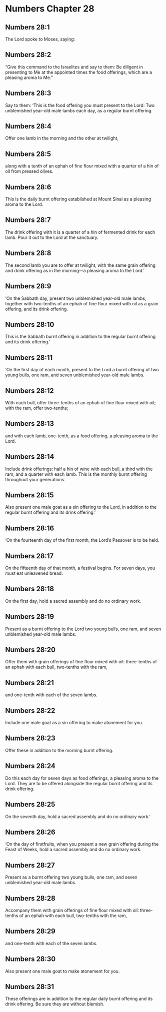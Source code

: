 # Numbers Chapter 28

## Numbers 28:1
The Lord spoke to Moses, saying:

## Numbers 28:2
“Give this command to the Israelites and say to them: Be diligent in presenting to Me at the appointed times the food offerings, which are a pleasing aroma to Me.”

## Numbers 28:3
Say to them: ‘This is the food offering you must present to the Lord: Two unblemished year-old male lambs each day, as a regular burnt offering.

## Numbers 28:4
Offer one lamb in the morning and the other at twilight,

## Numbers 28:5
along with a tenth of an ephah of fine flour mixed with a quarter of a hin of oil from pressed olives.

## Numbers 28:6
This is the daily burnt offering established at Mount Sinai as a pleasing aroma to the Lord.

## Numbers 28:7
The drink offering with it is a quarter of a hin of fermented drink for each lamb. Pour it out to the Lord at the sanctuary.

## Numbers 28:8
The second lamb you are to offer at twilight, with the same grain offering and drink offering as in the morning—a pleasing aroma to the Lord.’

## Numbers 28:9
‘On the Sabbath day, present two unblemished year-old male lambs, together with two-tenths of an ephah of fine flour mixed with oil as a grain offering, and its drink offering.

## Numbers 28:10
This is the Sabbath burnt offering in addition to the regular burnt offering and its drink offering.’

## Numbers 28:11
‘On the first day of each month, present to the Lord a burnt offering of two young bulls, one ram, and seven unblemished year-old male lambs.

## Numbers 28:12
With each bull, offer three-tenths of an ephah of fine flour mixed with oil; with the ram, offer two-tenths;

## Numbers 28:13
and with each lamb, one-tenth, as a food offering, a pleasing aroma to the Lord.

## Numbers 28:14
Include drink offerings: half a hin of wine with each bull, a third with the ram, and a quarter with each lamb. This is the monthly burnt offering throughout your generations.

## Numbers 28:15
Also present one male goat as a sin offering to the Lord, in addition to the regular burnt offering and its drink offering.’

## Numbers 28:16
‘On the fourteenth day of the first month, the Lord’s Passover is to be held.

## Numbers 28:17
On the fifteenth day of that month, a festival begins. For seven days, you must eat unleavened bread.

## Numbers 28:18
On the first day, hold a sacred assembly and do no ordinary work.

## Numbers 28:19
Present as a burnt offering to the Lord two young bulls, one ram, and seven unblemished year-old male lambs.

## Numbers 28:20
Offer them with grain offerings of fine flour mixed with oil: three-tenths of an ephah with each bull, two-tenths with the ram,

## Numbers 28:21
and one-tenth with each of the seven lambs.

## Numbers 28:22
Include one male goat as a sin offering to make atonement for you.

## Numbers 28:23
Offer these in addition to the morning burnt offering.

## Numbers 28:24
Do this each day for seven days as food offerings, a pleasing aroma to the Lord. They are to be offered alongside the regular burnt offering and its drink offering.

## Numbers 28:25
On the seventh day, hold a sacred assembly and do no ordinary work.’

## Numbers 28:26
‘On the day of firstfruits, when you present a new grain offering during the Feast of Weeks, hold a sacred assembly and do no ordinary work.

## Numbers 28:27
Present as a burnt offering two young bulls, one ram, and seven unblemished year-old male lambs.

## Numbers 28:28
Accompany them with grain offerings of fine flour mixed with oil: three-tenths of an ephah with each bull, two-tenths with the ram,

## Numbers 28:29
and one-tenth with each of the seven lambs.

## Numbers 28:30
Also present one male goat to make atonement for you.

## Numbers 28:31
These offerings are in addition to the regular daily burnt offering and its drink offering. Be sure they are without blemish.

